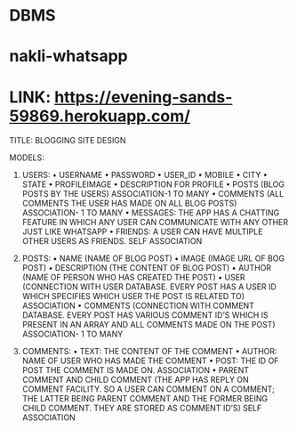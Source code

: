 ﻿# DBMS
# nakli-whatsapp

# LINK: https://evening-sands-59869.herokuapp.com/


TITLE: BLOGGING SITE DESIGN

MODELS:
1)	USERS: 
•	USERNAME
•	PASSWORD
•	USER_ID
•	MOBILE
•	CITY
•	STATE
•	PROFILEIMAGE
•	DESCRIPTION FOR PROFILE
•	POSTS (BLOG POSTS BY THE USERS) ASSOCIATION-1 TO MANY
•	COMMENTS (ALL COMMENTS THE USER HAS MADE ON ALL BLOG POSTS) ASSOCIATION- 1 TO MANY
•	MESSAGES: THE APP HAS A CHATTING FEATURE IN WHICH ANY USER CAN COMMUNICATE WITH ANY OTHER JUST LIKE WHATSAPP
•	FRIENDS: A USER CAN HAVE MULTIPLE OTHER USERS AS FRIENDS. SELF ASSOCIATION

2)	POSTS:
•	 NAME (NAME OF BLOG POST)
•	IMAGE (IMAGE URL OF BOG POST)
•	DESCRIPTION (THE CONTENT OF BLOG POST)
•	AUTHOR (NAME OF PERSON WHO HAS CREATED THE POST)
•	USER (CONNECTION WITH USER DATABASE. EVERY POST HAS A USER ID WHICH SPECIFIES WHICH USER THE POST IS RELATED TO) ASSOCIATION
•	COMMENTS (CONNECTION WITH COMMENT DATABASE. EVERY POST HAS VARIOUS COMMENT ID’S WHICH IS PRESENT IN AN ARRAY AND ALL COMMENTS MADE ON THE POST) ASSOCIATION- 1 TO MANY

3)	COMMENTS:
•	TEXT: THE CONTENT OF THE COMMENT
•	AUTHOR: NAME OF USER WHO HAS MADE THE COMMENT
•	POST: THE ID OF POST THE COMMENT IS MADE ON. ASSOCIATION
•	PARENT COMMENT AND CHILD COMMENT (THE APP HAS REPLY ON COMMENT FACILITY. SO A USER CAN COMMENT ON A COMMENT; THE LATTER BEING PARENT COMMENT AND THE FORMER BEING CHILD COMMENT. THEY ARE STORED AS COMMENT ID’S) SELF ASSOCIATION



